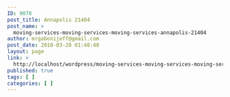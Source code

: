 ```yaml
---
ID: 9078
post_title: Annapolis 21404
post_name: >
  moving-services-moving-services-moving-services-annapolis-21404
author: mrgabonijeff@gmail.com
post_date: 2018-03-28 01:48:40
layout: page
link: >
  http://localhost/wordpress/moving-services-moving-services-moving-services-annapolis-21404/
published: true
tags: [ ]
categories: [ ]
---
```

